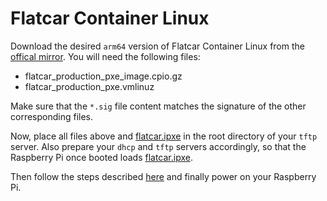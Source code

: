 # Flatcar Container Linux

Download the desired `arm64` version of Flatcar Container Linux from the
[offical mirror](https://kinvolk.io/flatcar-container-linux/releases/). You will
need the following files:

* flatcar_production_pxe_image.cpio.gz
* flatcar_production_pxe.vmlinuz

Make sure that the `*.sig` file content matches the signature of the other
corresponding files.

Now, place all files above and [flatcar.ipxe](flatcar.ipxe) in the root
directory of your `tftp` server. Also prepare your `dhcp` and `tftp` servers
accordingly, so that the Raspberry Pi once booted loads
[flatcar.ipxe](flatcar.ipxe).

Then follow the steps described [here](../../../README.md#use) and finally power
on your Raspberry Pi.
